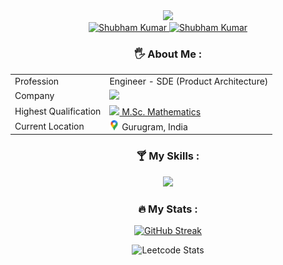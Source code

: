 <div align="center">
<div id="header" align="center">
  <img src="https://media.giphy.com/media/RbDKaczqWovIugyJmW/giphy.gif" width="200"/>
</div>

<div id="badges" align="center">
  <a href="https://www.linkedin.com/in/schwiftycold/">
    <img src="https://img.shields.io/badge/LinkedIn-blue?style=for-the-badge&logo=linkedin&logoColor=white" alt="Shubham Kumar"/>
  </a>
  <a href="https://twitter.com/SchwiftyCold">
    <img src="https://img.shields.io/badge/Twitter-blue?style=for-the-badge&logo=linkedin&logoColor=white" alt="Shubham Kumar"/>
  </a>
</div>

  ### 🖐️ About Me :
  <table>
    <tr>
      <td>Profession</td>
      <td>Engineer - SDE (Product Architecture)</td>
    </tr>
    <tr>
      <td>Company</td>
      <td><a href="https://www.greyorange.com/"><img src="https://cdn.blume.vc/blume/media/images/startups/greyorange/logo/GreyOrange-Robotics.f1670267315.png" width="100"/></a></td>
    </tr>
    <tr>
      <td>Highest Qualification</td>
      <td><a href="https://www.bits-pilani.ac.in/"> <img src="https://upload.wikimedia.org/wikipedia/en/thumb/d/d3/BITS_Pilani-Logo.svg/200px-BITS_Pilani-Logo.svg.png" width="16"/> M.Sc. Mathematics</a></td>
    </tr>
    <tr>
      <td>Current Location</td>
      <td><img src="https://raw.githubusercontent.com/github/explore/6ba838f619f5cf462102ea190d7a154970220c3c/topics/google-maps/google-maps.png" width="16"/> Gurugram, India</td>
    </tr>
  </table>
  
  
  ### 🍸 My Skills :
  
  <p align="center">
    <img src="https://skillicons.dev/icons?i=git,kubernetes,docker,c,cpp,vim,angular,ansible,arduino,aws,bash,bootstrap,css,eclipse,elixir,express,figma,firebase,flask,gcp,github,githubactions,gradle,heroku,html,idea,java,js,jenkins,linux,md,matlab,maven,mongodb,mysql,nextjs,nginx,nodejs,php,postgres,py,pytorch,raspberrypi,react,redis,redux,regex,solidity,spring,selenium,tensorflow,ts,vscode" />
  </p>
  
  ### :fire: My Stats :

  [![GitHub Streak](https://github-readme-streak-stats.herokuapp.com?user=UnresolvedCold&theme=dark)](https://git.io/streak-stats)

  ![Leetcode Stats](https://leetcode.card.workers.dev/SchwiftyCold?theme=dark&font=baloo&extension=activity)
  
<!--   [![Top Langs](https://github-readme-stats.vercel.app/api/top-langs/?username=UnresolvedCold&layout=compact&theme=vision-friendly-dark)](https://github.com/anuraghazra/github-readme-stats) -->
  
</div>
